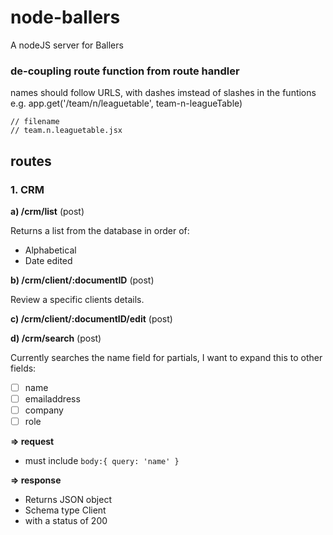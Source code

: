 # node-ballers
A nodeJS server for Ballers

### de-coupling route function from route handler
names should follow URLS, with dashes imstead of slashes in the funtions
e.g.
    app.get('/team/n/leaguetable', team-n-leagueTable)
    
    // filename
    // team.n.leaguetable.jsx



## routes

### 1. CRM
**a) /crm/list** (post)

Returns a list from the database in order of:
- Alphabetical
- Date edited


**b) /crm/client/__:documentID__** (post)

Review a specific clients details.


**c) /crm/client/__:documentID__/edit** (post)



**d) /crm/search** (post)

Currently searches the name field for partials, I want to expand this to other fields:
- [ ] name
- [ ] emailaddress
- [ ] company
- [ ] role

**=> request**
- must include `body:{ query: 'name' }`


**=> response**
- Returns JSON object 
- Schema type Client 
- with a status of 200


